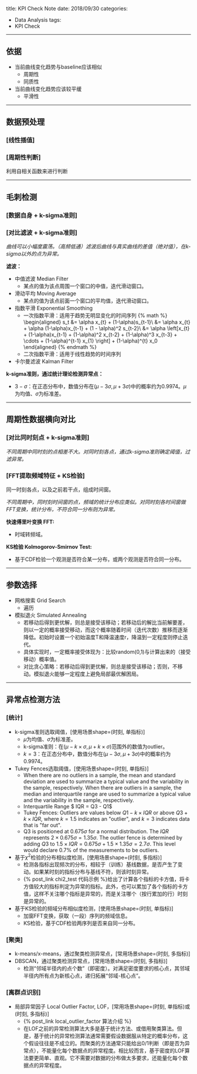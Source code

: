 title: KPI Check Note
date: 2018/09/30
categories:
- Data Analysis
tags:
- KPI Check
---


## 依据 ##

- 当前曲线变化趋势与baseline应该相似
  - 周期性
  - 同质性
- 当前曲线变化趋势应该较平缓
  - 平滑性

---

## 数据预处理 ##

### [线性插值] ###

### [周期性判断] ###

利用自相关函数来进行判断


---

## 毛刺检测 ##

### [数据自身 + k-sigma准则] ###

### [对比滤波 + k-sigma准则] ###

*曲线可以小幅度震荡。（高频低通）滤波后曲线与真实曲线的差值（绝对值），在k-sigma以外的点为异常。*

**滤波：**

- 中值滤波 Median Filter
  - 某点的值为该点周围一个窗口的中值，迭代滑动窗口。
- 滑动平均 Moving Average
  - 某点的值为该点前面一个窗口的平均值，迭代滑动窗口。
- 指数平滑 Exponential Smoothing
  - 一次指数平滑：适用于趋势无明显变化的时间序列
{% math %}
\begin{aligned}
s_t &= \alpha x_{t} + (1-\alpha)s_{t-1}\\
&= \alpha x_{t} + \alpha (1-\alpha)x_{t-1} + (1 - \alpha)^2 s_{t-2}\\
&= \alpha \left[x_{t} + (1-\alpha)x_{t-1} + (1-\alpha)^2 x_{t-2} + (1-\alpha)^3 x_{t-3} + \cdots + (1-\alpha)^{t-1} x_{1} \right] + (1-\alpha)^{t} x_0
\end{aligned}
{% endmath %}
  - 二次指数平滑：适用于线性趋势的时间序列
- 卡尔曼滤波 Kalman Filter

**k-sigma准则，通过统计理论检测异常点：**

- $3-\sigma$：在正态分布中，数值分布在$(\mu - 3\sigma, \mu + 3\sigma)$中的概率约为0.9974。$\mu$为均值、$\sigma$为标准差。

---

## 周期性数据横向对比 ##

### [对比同时刻点 + k-sigma准则] ###

*不同周期中同时刻的点相差不大。对同时刻各点，通过k-sigma准则确定阈值，过滤异常。*


### [FFT提取频域特征 + KS检验] ###

同一时刻各点，以及之前若干点，组成时间窗。

*不同周期中，同时刻时间窗的点，频域的统计分布应类似。对同时刻各时间窗做FFT变换，统计分布，不符合同一分布则为异常。*

**快速傅里叶变换 FFT:**

- 时域转频域。

**KS检验 Kolmogorov-Smirnov Test:**

- 基于CDF检验一个观测是否符合某一分布，或两个观测是否符合同一分布。

---

## 参数选择 ##

- 网格搜索 Grid Search
  - 遍历
- 模拟退火 Simulated Annealing
  - 若移动后得到更优解，则总是接受该移动；若移动后的解比当前解要差，则以一定的概率接受移动，而这个概率随着时间（迭代次数）推移而逐渐降低。初始时设置一个初始温度T和降温速度r，降温到一定程度则停止迭代。
  - 具体实现时，一定概率接受体现为：比较random(0,1)与计算出来的（接受移动）概率值。
  - 对比贪心策略：若移动后得到更优解，则总是接受该移动；否则，不移动。模拟退火能够一定程度上避免局部最优解困局。

---

## 异常点检测方法 ##

### [统计] ###

- k-sigma准则选取阈值，[使用场景shape=(时刻, 单指标)]
  - $\mu$为均值、$\sigma$为标准差。
  - k-sigma准则：在$(\mu - k \times \sigma, \mu + k \times \sigma)$范围外的数值为outlier。
  - $k = 3$：在正态分布中，数值分布在$(\mu - 3\sigma, \mu + 3\sigma)$中的概率约为0.9974。
- Tukey Fences选取阈值，[使用场景shape=(时刻, 单指标)]
  - When there are no outliers in a sample, the mean and standard deviation are used to summarize a typical value and the variability in the sample, respectively.  When there are outliers in a sample, the median and interquartile range are used to summarize a typical value and the variability in the sample, respectively.
  - Interquartile Range $ IQR = Q3 - Q1$
  - Tukey Fences: Outliers are values below $Q1 - k \times IQR$ or above $Q3 + k \times IQR$, where $k = 1.5$ indicates an "outlier", and $k = 3$ indicates data that is "far out".
  - Q3 is positioned at $0.675\sigma$ for a normal distribution. The $IQR$ represents $2 \times 0.675\sigma = 1.35\sigma$. The outlier fence is determined by adding $Q3$ to $1.5 \times IQR = 0.675\sigma + 1.5 \times 1.35\sigma = 2.7\sigma$. This level would declare 0.7% of the measurements to be outliers.
- 基于$\chi^{2}$检验的分布相似度检测，[使用场景shape=(时刻, 多指标)]
  - 检测各指标出现频次的分布，相较于（训练）基线数据，是否产生了变动。如果某时刻的指标分布与基线不符，则该时刻异常。
  - {% post_link chi2_test 代码示例 %}给出了计算各个指标的卡方值，将卡方值较大的指标判定为异常的指标。此外，也可以累加了各个指标的卡方值，这样不关注哪个指标是异常的，而是关注哪个（按行累加的行）时刻是异常的。
- 基于KS检验的频域分布相似度检测，[使用场景shape=(时刻, 单指标)]
  - 加窗FFT变换，获取（一段）序列的频域信息。
  - KS检验，基于CDF检验两序列是否来自同一分布。

### [聚类] ###

- k-means/x-means，通过聚类检测异常点，[常用场景shape=(时刻, 多指标)]
- DBSCAN，通过聚类检测异常点，[常用场景shape=(时刻, 多指标)]
  - 检测“邻域半径内的点个数”（即密度）。对满足密度要求的核心点，其邻域半径内所有点为新核心点，递归拓展“邻域-核心点”。

### [离群点识别] ###

- 局部异常因子 Local Outlier Factor, LOF，[常用场景shape=(时刻, 单指标)或(时刻, 多指标)]
  - {% post_link local_outlier_factor 算法介绍 %}
  - 在LOF之前的异常检测算法大多是基于统计方法、或借用聚类算法。但是，基于统计的异常检测算法通常需要假设数据服从特定的概率分布，这个假设往往是不成立的。而聚类的方法通常只能给出0/1判断（即是否为异常点），不能量化每个数据点的异常程度。相比较而言，基于密度的LOF算法要更简单、直观。它不需要对数据的分布做太多要求，还能量化每个数据点的异常程度。